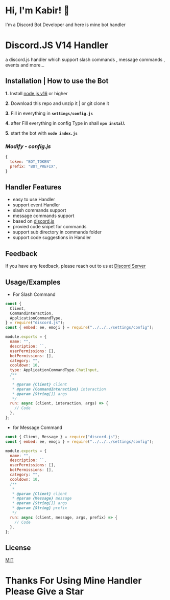 
# Hi, I'm Kabir! 👋


I'm a Discord Bot Developer and here is mine bot handler


# Discord.JS V14 Handler

a discord.js handler which support slash commands , message commands , events and more...



## **Installation | How to use the Bot**

**1.** Install [node.js v16](https://nodejs.org/en/) or higher

**2.** Download this repo and unzip it | or git clone it

**3.** Fill in everything in **`settings/config.js`**

**4.** after Fill everything in config Type in shall **`npm install`**

**5.** start the bot with **`node index.js`**
<br/>

### _Modify - config.js_

```javascript
{
  token: "BOT_TOKEN"
  prefix: "BOT_PREFIX",
}
```

## Handler Features

- easy to use Handler
- support event Handler
- slash commands support
- message commands support
- based on [discord.js](https://discord.js.org/#/)
- provied code snipet for commands
- support sub directory in commands folder
- support code suggestions in Handler


## Feedback

If you have any feedback, please reach out to us at [Discord Server](https://discord.gg/PcUVWApWN3)


## Usage/Examples

- For Slash Command
```javascript
const {
  Client,
  CommandInteraction,
  ApplicationCommandType,
} = require("discord.js");
const { embed: ee, emoji } = require("../../../settings/config");

module.exports = {
  name: "",
  description: ``,
  userPermissions: [],
  botPermissions: [],
  category: "",
  cooldown: 10,
  type: ApplicationCommandType.ChatInput,
  /**
   *
   * @param {Client} client
   * @param {CommandInteraction} interaction
   * @param {String[]} args
   */
  run: async (client, interaction, args) => {
    // Code
  },
};
```
- for Message Command
```javascript
const { Client, Message } = require("discord.js");
const { embed: ee, emoji } = require("../../../settings/config");

module.exports = {
  name: "",
  description: ``,
  userPermissions: [],
  botPermissions: [],
  category: "",
  cooldown: 10,
  /**
   *
   * @param {Client} client
   * @param {Message} message
   * @param {String[]} args
   * @param {String} prefix
   */
  run: async (client, message, args, prefix) => {
    // Code
  },
};
```

## License

[MIT](https://choosealicense.com/licenses/mit/)

# Thanks For Using Mine Handler Please Give a Star